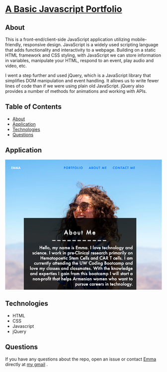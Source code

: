 # [A Basic Javascript Portfolio ](https://avaarm.github.io/Updated-Portfolio-Page-1/)


## About

This is a front-end/client-side JavaScript application utilizing mobile-friendly, responsive design. JavaScript is a widely used scripting language that adds functionality and interactivity to a webpage. Building on a static HTML framework and CSS styling, with JavaScript we can store information in variables, manipulate your HTML, respond to an event, play audio and video, etc.

I went a step further and used jQuery, which is a JavaScript library that simplifies DOM manipulation and event handling. It allows us to write fewer lines of code than if we were using plain old JavaScript. jQuery also provides a number of methods for animations and working with APIs. 

## Table of Contents

* [About](#about)
* [Application](#application)
* [Technologies](#technologies)
* [Questions](#questions)

## Application


![Application Demo](Assets/Images/screenshot.png)


## Technologies

* HTML
* CSS
* Javascript
* jQuery

    
## Questions
    
If you have any questions about the repo, open an issue or contact [Emma](https://github.com/avaarm) directly at [my gmail](mailto:emavanesem@mail.com) .










